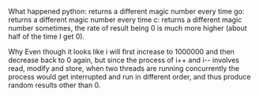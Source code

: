 What happened
python: returns a different magic number every time
go: returns a different magic number every time
c: returns a different magic number sometimes, the rate of result being 0 is much more higher (about half of the time I get 0).

Why
Even though it looks like i will first increase to 1000000 and then decrease back to 0 again, but since the process of i++ and i-- involves read, modify and store, when two threads are running concurrently the process would get interrupted and run in different order, and thus produce random results other than 0.
